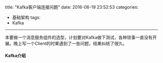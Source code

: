 title: "Kafka客户端连接问题"
date: 2016-06-19 23:52:53
categories: 
- 基础架构
tags:
- Kafka

---

本要做一个消息服务组件的选型，计划要对Kafka做下测试，各种琐事一直没有开展。晚上写一个Client的时果遇到了一些问题，结果纠结了很久。

#### Kafka介绍

